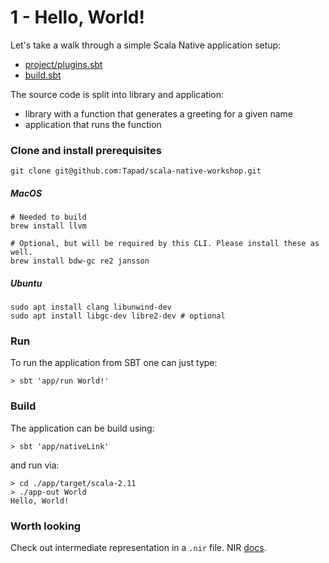 # 1 - Hello, World!

Let's take a walk through a simple Scala Native application setup:
* [project/plugins.sbt](project/plugins.sbt)
* [build.sbt](build.sbt) 
 
The source code is split into library and application:
* library with a function that generates a greeting for a given name
* application that runs the function

### Clone and install prerequisites

```shell
git clone git@github.com:Tapad/scala-native-workshop.git
```

##### MacOS
```
# Needed to build
brew install llvm

# Optional, but will be required by this CLI. Please install these as well.
brew install bdw-gc re2 jansson
```

##### Ubuntu
```
sudo apt install clang libunwind-dev
sudo apt install libgc-dev libre2-dev # optional
```

### Run

To run the application from SBT one can just type:
```
> sbt 'app/run World!'
```

### Build

The application can be build using:
```
> sbt 'app/nativeLink'
```
and run via:
```
> cd ./app/target/scala-2.11
> ./app-out World
Hello, World!
```

### Worth looking

Check out intermediate representation in a `.nir` file.
NIR [docs](https://github.com/scala-native/scala-native/blob/master/docs/contrib/nir.rst). 

